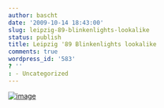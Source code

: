 ```yaml
---
author: bascht
date: '2009-10-14 18:43:00'
slug: leipzig-89-blinkenlights-lookalike
status: publish
title: Leipzig '89 Blinkenlights lookalike
comments: true
wordpress_id: '583'
? ''
: - Uncategorized
---
```


[![image](http://bascht.files.wordpress.com/2009/10/2009-10-09_18-56-00-scaled-1000.jpg?w=300)](http://bascht.files.wordpress.com/2009/10/2009-10-09_18-56-00-scaled-1000.jpg)



